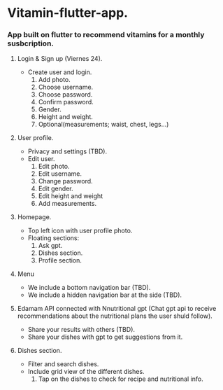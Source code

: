 # Vitamin-flutter-app.

### App built on flutter to recommend vitamins for a monthly susbcription.

1. Login & Sign up (Viernes 24).
    - Create user and login.
        1. Add photo.
        2. Choose username.
        3. Choose password.
        4. Confirm password.
        5. Gender.
        6. Height and weight.
        7. Optional(measurements; waist, chest, legs...)
        
2. User profile.
    - Privacy and settings (TBD).
    - Edit user. 
        1. Edit photo.
        2. Edit username.
        3. Change password.
        4. Edit gender.
        5. Edit height and weight
        6. Add measurements.

3. Homepage.
    - Top left icon with user profile photo.
    - Floating sections:
        1. Ask gpt.
        2. Dishes section.
        3. Profile section.

4. Menu 
    -  We include a bottom navigation bar (TBD).
    -  We include a hidden navigation bar at the side (TBD).

4. Edamam API connected with Nnutritional gpt (Chat gpt api to receive recommendations about the nutritional plans the user shuld follow).
    - Share your results with others (TBD).
    - Share your dishes with gpt to get suggestions from it.

5. Dishes section.
    - Filter and search dishes. 
    - Include grid view of the different dishes.
        1. Tap on the dishes to check for recipe and nutritional info.

